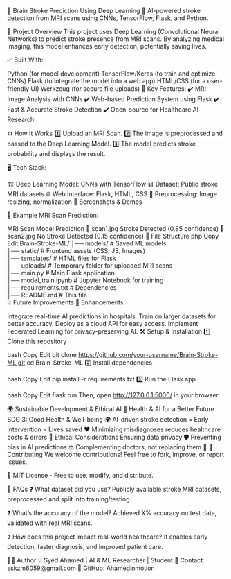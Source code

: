 🧠 Brain Stroke Prediction Using Deep Learning
🔬 AI-powered stroke detection from MRI scans using CNNs, TensorFlow, Flask, and Python.

🚀 Project Overview
This project uses Deep Learning (Convolutional Neural Networks) to predict stroke presence from MRI scans. By analyzing medical imaging, this model enhances early detection, potentially saving lives.

✅ Built With:

Python (for model development)
TensorFlow/Keras (to train and optimize CNNs)
Flask (to integrate the model into a web app)
HTML/CSS (for a user-friendly UI)
Werkzeug (for secure file uploads)
🚀 Key Features:
✔️ MRI Image Analysis with CNNs
✔️ Web-based Prediction System using Flask
✔️ Fast & Accurate Stroke Detection
✔️ Open-source for Healthcare AI Research

⚙️ How It Works
1️⃣ Upload an MRI Scan.
2️⃣ The image is preprocessed and passed to the Deep Learning Model.
3️⃣ The model predicts stroke probability and displays the result.

🖥️ Tech Stack:

🏗️ Deep Learning Model: CNNs with TensorFlow
📊 Dataset: Public stroke MRI datasets
🌐 Web Interface: Flask, HTML, CSS
🔄 Preprocessing: Image resizing, normalization
📸 Screenshots & Demos


🔴 Example MRI Scan Prediction:

MRI Scan	Model Prediction
🧠 scan1.jpg	Stroke Detected (0.85 confidence)
🧠 scan2.jpg	No Stroke Detected (0.15 confidence)
📂 File Structure
php
Copy
Edit
Brain-Stroke-ML/
│── models/               # Saved ML models  
│── static/               # Frontend assets (CSS, JS, Images)  
│── templates/            # HTML files for Flask  
│── uploads/              # Temporary folder for uploaded MRI scans  
│── main.py               # Main Flask application  
│── model_train.ipynb     # Jupyter Notebook for training  
│── requirements.txt      # Dependencies  
│── README.md             # This file  
💡 Future Improvements
🚀 Enhancements:

Integrate real-time AI predictions in hospitals.
Train on larger datasets for better accuracy.
Deploy as a cloud API for easy access.
Implement Federated Learning for privacy-preserving AI.
🛠️ Setup & Installation
1️⃣ Clone this repository

bash
Copy
Edit
git clone https://github.com/your-username/Brain-Stroke-ML.git
cd Brain-Stroke-ML
2️⃣ Install dependencies

bash
Copy
Edit
pip install -r requirements.txt
3️⃣ Run the Flask app

bash
Copy
Edit
flask run
Then, open http://127.0.0.1:5000/ in your browser.

🌍 Sustainable Development & Ethical AI
🌱 Health & AI for a Better Future
SDG 3: Good Health & Well-being 🌍
AI-driven stroke detection = Early intervention = Lives saved ❤️
Minimizing misdiagnoses reduces healthcare costs & errors
🔬 Ethical Considerations
Ensuring data privacy 🛡️
Preventing bias in AI predictions ⚖️
Complementing doctors, not replacing them 🏥
🤝 Contributing
We welcome contributions! Feel free to fork, improve, or report issues.

🔗 MIT License - Free to use, modify, and distribute.

💬 FAQs
❓ What dataset did you use?
Publicly available stroke MRI datasets, preprocessed and split into training/testing.

❓ What’s the accuracy of the model?
Achieved X% accuracy on test data, validated with real MRI scans.

❓ How does this project impact real-world healthcare?
It enables early detection, faster diagnosis, and improved patient care.

👨‍💻 Author
💡 Syed Ahamed | AI & ML Researcher | Student
📧 Contact: sskzm6059@gmail.com
🔗 GitHub: Ahamedinmotion
